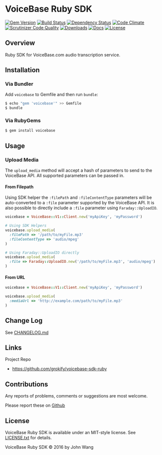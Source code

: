 VoiceBase Ruby SDK
==================

[![Gem Version][gem-version-svg]][gem-version-link]
[![Build Status][build-status-svg]][build-status-link]
[![Dependency Status][dependency-status-svg]][dependency-status-link]
[![Code Climate][codeclimate-status-svg]][codeclimate-status-link]
[![Scrutinizer Code Quality][scrutinizer-status-svg]][scrutinizer-status-link]
[![Downloads][downloads-svg]][downloads-link]
[![Docs][docs-rubydoc-svg]][docs-rubydoc-link]
[![License][license-svg]][license-link]

## Overview

Ruby SDK for VoiceBase.com audio transcription service.

## Installation

### Via Bundler

Add `voicebase` to Gemfile and then run `bundle`:

```sh
$ echo "gem 'voicebase'" >> Gemfile
$ bundle
```

### Via RubyGems

```sh
$ gem install voicebase
```

## Usage

### Upload Media

The `upload_media` method will accept a hash of parameters to send to the VoiceBase API. All supported parameters can be passed in.

#### From Filepath

Using SDK helper the `:filePath` and `:fileContentType` parameters will be auto-converted to a `:file` parameter supported by the VoiceBase API. It is also possible to directly include a `:file` parameter using `Faraday::UploadIO`.

```ruby
voicebase = VoiceBase::V1::Client.new('myApiKey', 'myPassword')

# Using SDK Helpers
voicebase.upload_media(
  :filePath => '/path/to/myFile.mp3'
  :fileContentType => 'audio/mpeg'
)

# Using Faraday::UploadIO directly
voicebase.upload_media(
  :file => Faraday::UploadIO.new('/path/to/myFile.mp3', 'audio/mpeg')
)
```

#### From URL

```ruby
voicebase = VoiceBase::V1::Client.new('myApiKey', 'myPassword')

voicebase.upload_media(
  :mediaUrl => 'http://example.com/path/to/myFile.mp3'
)
```

## Change Log

See [CHANGELOG.md](CHANGELOG.md)

## Links

Project Repo

* https://github.com/grokify/voicebase-sdk-ruby

## Contributions

Any reports of problems, comments or suggestions are most welcome.

Please report these on [Github](https://github.com/grokify/voicebase-sdk-ruby)

## License

VoiceBase Ruby SDK is available under an MIT-style license. See [LICENSE.txt](LICENSE.txt) for details.

VoiceBase Ruby SDK &copy; 2016 by John Wang

 [gem-version-svg]: https://badge.fury.io/rb/voicebase.svg
 [gem-version-link]: http://badge.fury.io/rb/voicebase
 [downloads-svg]: http://ruby-gem-downloads-badge.herokuapp.com/voicebase
 [downloads-link]: https://rubygems.org/gems/voicebase
 [build-status-svg]: https://api.travis-ci.org/grokify/voicebase-sdk-ruby.svg?branch=master
 [build-status-link]: https://travis-ci.org/grokify/voicebase-sdk-ruby
 [dependency-status-svg]: https://gemnasium.com/grokify/voicebase-sdk-ruby.svg
 [dependency-status-link]: https://gemnasium.com/grokify/voicebase-sdk-ruby
 [codeclimate-status-svg]: https://codeclimate.com/github/grokify/voicebase-sdk-ruby/badges/gpa.svg
 [codeclimate-status-link]: https://codeclimate.com/github/grokify/voicebase-sdk-ruby
 [scrutinizer-status-svg]: https://scrutinizer-ci.com/g/grokify/voicebase-sdk-ruby/badges/quality-score.png?b=master
 [scrutinizer-status-link]: https://scrutinizer-ci.com/g/grokify/voicebase-sdk-ruby/?branch=master
 [docs-rubydoc-svg]: https://img.shields.io/badge/docs-rubydoc-blue.svg
 [docs-rubydoc-link]: http://www.rubydoc.info/gems/voicebase/
 [license-svg]: https://img.shields.io/badge/license-MIT-blue.svg
 [license-link]: https://github.com/grokify/voicebase-sdk-ruby/blob/master/LICENSE.txt
